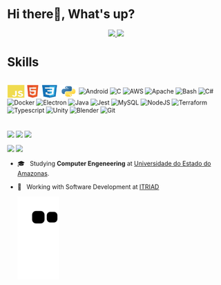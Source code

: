 # Hi there🖖, What's up?
<div align="center">
  <a href="https://github.com/IanMarcony">
  <img height="180em" src="https://github-readme-stats.vercel.app/api?username=IanMarcony&show_icons=true&theme=dracula&include_all_commits=true&count_private=true"/>
  <img height="180em" src="https://github-readme-stats.vercel.app/api/top-langs/?username=IanMarcony&layout=compact&langs_count=7&theme=dracula"/>

  </a>
</div>

# Skills

<div style="display: inline_block"><br>
  <img align="center" alt="Js" height="30" width="40" src="https://raw.githubusercontent.com/devicons/devicon/master/icons/javascript/javascript-plain.svg">
  <img align="center" alt="HTML" height="30" w  idth="40" src="https://raw.githubusercontent.com/devicons/devicon/master/icons/html5/html5-original.svg">
  <img align="center" alt="CSS" height="30" width="40" src="https://raw.githubusercontent.com/devicons/devicon/master/icons/css3/css3-original.svg">
  <img align="center" alt="Python" height="30" width="40" src="https://raw.githubusercontent.com/devicons/devicon/master/icons/python/python-original.svg">
  <img align="center" alt="Android" height="30" width="40" src="https://cdn.jsdelivr.net/gh/devicons/devicon/icons/android/android-original.svg" />
  <img align="center" alt="C" height="30" width="40" src="https://cdn.jsdelivr.net/gh/devicons/devicon/icons/c/c-original.svg" />
  <img align="center" alt="AWS" height="30" width="40" src="https://cdn.jsdelivr.net/gh/devicons/devicon/icons/amazonwebservices/amazonwebservices-original-wordmark.svg" />
  <img align="center" alt="Apache" height="30" width="40" src="https://cdn.jsdelivr.net/gh/devicons/devicon/icons/apache/apache-original-wordmark.svg" />
  <img align="center" alt="Bash" height="30" width="40" src="https://cdn.jsdelivr.net/gh/devicons/devicon/icons/bash/bash-original.svg" />
  <img align="center" alt="C#" height="30" width="40" src="https://cdn.jsdelivr.net/gh/devicons/devicon/icons/csharp/csharp-original.svg" />
  <img align="center" alt="Docker" height="30" width="40" src="https://cdn.jsdelivr.net/gh/devicons/devicon/icons/docker/docker-original-wordmark.svg" />
 <img align="center" alt="Electron" height="30" width="40" src="https://cdn.jsdelivr.net/gh/devicons/devicon/icons/electron/electron-original.svg" />
 <img align="center" alt="Java" height="30" width="40" src="https://cdn.jsdelivr.net/gh/devicons/devicon/icons/java/java-original.svg" />
 <img align="center" alt="Jest" height="30" width="40" src="https://cdn.jsdelivr.net/gh/devicons/devicon/icons/jest/jest-plain.svg" />
 <img align="center" alt="MySQL" height="30" width="40" src="https://cdn.jsdelivr.net/gh/devicons/devicon/icons/mysql/mysql-original-wordmark.svg" />
 <img align="center" alt="NodeJS" height="30" width="40" src="https://cdn.jsdelivr.net/gh/devicons/devicon/icons/nodejs/nodejs-original.svg" />
 <img align="center" alt="Terraform" height="30" width="40" src="https://cdn.jsdelivr.net/gh/devicons/devicon/icons/terraform/terraform-original.svg" /> <img align="center" alt="Typescript" height="30" width="40" src="https://cdn.jsdelivr.net/gh/devicons/devicon/icons/typescript/typescript-original.svg" /> <img align="center" alt="Unity" height="30" width="40" src="https://cdn.jsdelivr.net/gh/devicons/devicon/icons/unity/unity-original.svg" /> <img align="center" alt="Blender" height="30" width="40" src="https://cdn.jsdelivr.net/gh/devicons/devicon/icons/blender/blender-original.svg" />

  <img align="center" alt="Git" height="30" width="40" src="https://cdn.jsdelivr.net/gh/devicons/devicon/icons/git/git-original.svg" />
  
# 
 
<div> 
  <a href="https://instagram.com/ian_marcony" target="_blank"><img src="https://img.shields.io/badge/-Instagram-%23E4405F?style=for-the-badge&logo=instagram&logoColor=white" target="_blank"></a>
  <a href = "mailto:imarconyls@gmail.com"><img src="https://img.shields.io/badge/-Gmail-%23333?style=for-the-badge&logo=gmail&logoColor=white" target="_blank"></a>
  <a href="https://www.linkedin.com/in/ian-marcony/" target="_blank"><img src="https://img.shields.io/badge/-LinkedIn-%230077B5?style=for-the-badge&logo=linkedin&logoColor=white" target="_blank"></a> 

 <a href="https://www.twitch.tv/ian_marcony" target="_blank"><img src="https://img.shields.io/badge/Twitch-9146FF?style=for-the-badge&logo=twitch&logoColor=white" target="_blank"></a>
 <a href="https://youtube.com/channel/UCdBQWHfHzcvdDOQK_tzjxDQ" target="_blank"><img src="	https://img.shields.io/badge/YouTube-FF0000?style=for-the-badge&logo=youtube&logoColor=white" target="_blank"></a>

- 🎓 &nbsp; Studying **Computer Engeneering** at <a href="https://www.uea.edu.br">Universidade do Estado do Amazonas</a>.
- 💼 &nbsp; Working with Software Development at <a href="https://www.itriad.org.br/">ITRIAD</a>

 
  ![Snake animation](https://github.com/IanMarcony/IanMarcony/blob/output/github-contribution-grid-snake.svg)
 
</div>

